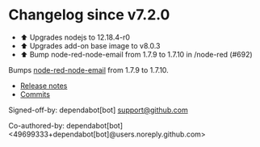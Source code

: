 # Changelog since v7.2.0
- ⬆ Upgrades nodejs to 12.18.4-r0 
- ⬆ Upgrades add-on base image to v8.0.3 
- ⬆️ Bump node-red-node-email from 1.7.9 to 1.7.10 in /node-red (#692)

Bumps [node-red-node-email](https://github.com/node-red/node-red-nodes) from 1.7.9 to 1.7.10.
- [Release notes](https://github.com/node-red/node-red-nodes/releases)
- [Commits](https://github.com/node-red/node-red-nodes/commits)

Signed-off-by: dependabot[bot] <support@github.com>

Co-authored-by: dependabot[bot] <49699333+dependabot[bot]@users.noreply.github.com> 
